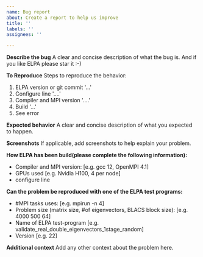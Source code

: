 ```yaml
---
name: Bug report
about: Create a report to help us improve
title: ''
labels: ''
assignees: ''

---
```


**Describe the bug**
A clear and concise description of what the bug is. And if you like ELPA please star it :-)

**To Reproduce**
Steps to reproduce the behavior:
1. ELPA version or git commit '...'
2. Configure line '....'
3. Compiler and MPI version '....'
4. Build '...'
4. See error

**Expected behavior**
A clear and concise description of what you expected to happen.

**Screenshots**
If applicable, add screenshots to help explain your problem.

**How ELPA has been build(please complete the following information):**
 - Compiler and MPI version: [e.g. gcc 12, OpenMPI 4.1]
 - GPUs used [e.g. Nvidia H100, 4 per node]
 - configure line 

**Can the problem be reproduced with one of the ELPA test programs:**
 - #MPI tasks uses: [e.g. mpirun -n 4]
 - Problem size (matrix size, #of eigenvectors, BLACS block size): [e.g. 4000 500 64]
 - Name of ELPA test-program [e.g. validate_real_double_eigenvectors_1stage_random]
 - Version [e.g. 22]

**Additional context**
Add any other context about the problem here.
